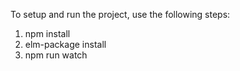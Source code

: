 To setup and run the project, use the following steps:

1. npm install
2. elm-package install
3. npm run watch
